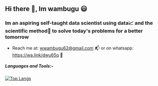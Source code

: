 ## Hi there 👋, Im wambugu 😃


###       Im an aspiring self-taught data scientist using data📈 and the scientific method🔎 to solve today's problems for a better tomorrow


* Reach me at: wwambugu62@gmail.com 📬 or on whatsapp: https://wa.link/dwu65q 📲

##### Languages and Tools:-
[![Top Langs](https://github-readme-stats.vercel.app/api/top-langs/?username=WambuguGichuki)](https://github.com/WambuguGichuki/github-readme-stats)

